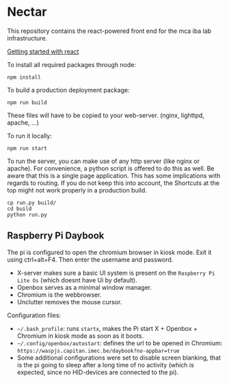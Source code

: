 # Nectar

This repository contains the react-powered front end for the mca iba
lab infrastructure.

[Getting started with react](react.md)

To install all required packages through node:
```
npm install
```

To build a production deployment package:
```
npm run build
```
These files will have to be copied to your web-server. (nginx, lighttpd, apache, ...)

To run it locally:
```
npm run start
```

To run the server, you can make use of any http server (like nginx or apache). For convenience, a python script is offered to do this as well.
Be aware that this is a single page application. This has some implications with regards to routing. If you do not keep this into account, the
Shortcuts at the top might not work properly in a production build.

```
cp run.py build/
cd build
python run.py
```

## Raspberry Pi Daybook

The pi is configured to open the chromium browser in kiosk mode.
Exit it using ctrl+alt+F4. Then enter the username and password.
- X-server makes sure a basic UI system is present on the `Raspberry Pi Lite Os` (which doesnt have Ui by default).
- Openbox serves as a minimal window manager.
- Chromium is the webbrowser.
- Unclutter removes the mouse cursor.

Configuration files:
- `~/.bash_profile`: runs `startx`, makes the Pi start X + Openbox + Chromium in kiosk mode as soon as it boots.
- `~/.config/openbox/autostart`: defines the url to be opened in Chromium: `https://waspjs.capitan.imec.be/daybook?no-appbar=true`
- Some additional configurations were set to disable screen blanking, that is the pi going to sleep after a long time of no activity (which is expected, since no HID-devices are connected to the pi).
